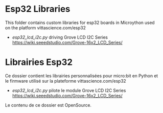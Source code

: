 # Esp32 Libraries
This folder contains custom libraries for esp32 boards in Microython used on the platform vittascience.com/esp32

* _esp32_lcd_i2c.py_ driving Grove LCD I2C Series https://wiki.seeedstudio.com/Grove-16x2_LCD_Series/

# Librairies Esp32
Ce dossier contient les librairies personnalisées pour micro:bit en Python et le firmware utilisé sur la plateforme vittascience.com/esp32

* _esp32_lcd_i2c.py_ pilote le module Grove LCD I2C Series https://wiki.seeedstudio.com/Grove-16x2_LCD_Series/

Le contenu de ce dossier est OpenSource.
